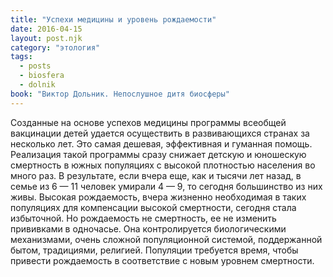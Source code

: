 ```yaml
---
title: "Успехи медицины и уровень рождаемости"
date: 2016-04-15
layout: post.njk
category: "этология"
tags:
  - posts
  - biosfera
  - dolnik
book: "Виктор Дольник. Непослушное дитя биосферы"
---
```


Созданные на основе успехов медицины программы всеобщей вакцинации детей удается осуществить в развивающихся странах за несколько лет. Это самая дешевая, эффективная и гуманная помощь. Реализация такой программы сразу снижает детскую и юношескую смертность в южных популяциях с высокой плотностью населения во много раз. В результате, если вчера еще, как и тысячи лет назад, в семье из 6 — 11 человек умирали 4 — 9, то сегодня большинство из них живы. Высокая рождаемость, вчера жизненно необходимая в таких популяциях для компенсации высокой смертности, сегодня стала избыточной. Но рождаемость не смертность, ее не изменить прививками в одночасье. Она контролируется биологическими механизмами, очень сложной популяционной системой, поддержанной бытом, традициями, религией. Популяции требуется время, чтобы привести рождаемость в соответствие с новым уровнем смертности.
